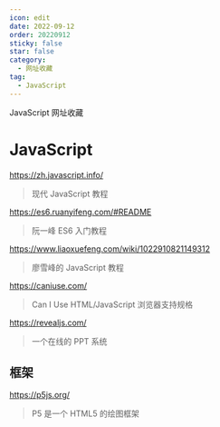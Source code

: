 ```yaml
---
icon: edit
date: 2022-09-12
order: 20220912
sticky: false
star: false
category:
  - 网址收藏
tag:
  - JavaScript
---
```


JavaScript 网址收藏

<!-- more -->

# JavaScript

https://zh.javascript.info/

> 现代 JavaScript 教程

https://es6.ruanyifeng.com/#README

> 阮一峰 ES6 入门教程

https://www.liaoxuefeng.com/wiki/1022910821149312

> 廖雪峰的 JavaScript 教程

https://caniuse.com/

> Can I Use HTML/JavaScript 浏览器支持规格

https://revealjs.com/

> 一个在线的 PPT 系统

## 框架

https://p5js.org/

> P5 是一个 HTML5 的绘图框架
